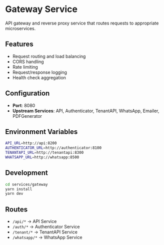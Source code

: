 # Gateway Service

API gateway and reverse proxy service that routes requests to appropriate microservices.

## Features
- Request routing and load balancing
- CORS handling
- Rate limiting
- Request/response logging
- Health check aggregation

## Configuration
- **Port**: 8080
- **Upstream Services**: API, Authenticator, TenantAPI, WhatsApp, Emailer, PDFGenerator

## Environment Variables
```bash
API_URL=http://api:8200
AUTHENTICATOR_URL=http://authenticator:8100
TENANTAPI_URL=http://tenantapi:8300
WHATSAPP_URL=http://whatsapp:8500
```

## Development
```bash
cd services/gateway
yarn install
yarn dev
```

## Routes
- `/api/*` → API Service
- `/auth/*` → Authenticator Service
- `/tenant/*` → TenantAPI Service
- `/whatsapp/*` → WhatsApp Service
